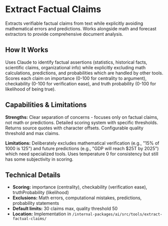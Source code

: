 # Extract Factual Claims

Extracts verifiable factual claims from text while explicitly avoiding mathematical errors and predictions. Works alongside math and forecast extractors to provide comprehensive document analysis.

## How It Works

Uses Claude to identify factual assertions (statistics, historical facts, scientific claims, organizational info) while explicitly excluding math calculations, predictions, and probabilities which are handled by other tools. Scores each claim on importance (0-100 for centrality to argument), checkability (0-100 for verification ease), and truth probability (0-100 for likelihood of being true).

## Capabilities & Limitations

**Strengths:** Clear separation of concerns - focuses only on factual claims, not math or predictions. Detailed scoring system with specific thresholds. Returns source quotes with character offsets. Configurable quality threshold and max claims.

**Limitations:** Deliberately excludes mathematical verification (e.g., "15% of 1000 is 125") and future predictions (e.g., "GDP will reach $25T by 2025") which need specialized tools. Uses temperature 0 for consistency but still has some subjectivity in scoring.

## Technical Details

- **Scoring:** importance (centrality), checkability (verification ease), truthProbability (likelihood)
- **Exclusions:** Math errors, computational mistakes, predictions, probability statements
- **Default limits:** 30 claims max, quality threshold 50
- **Location:** Implementation in `/internal-packages/ai/src/tools/extract-factual-claims/`